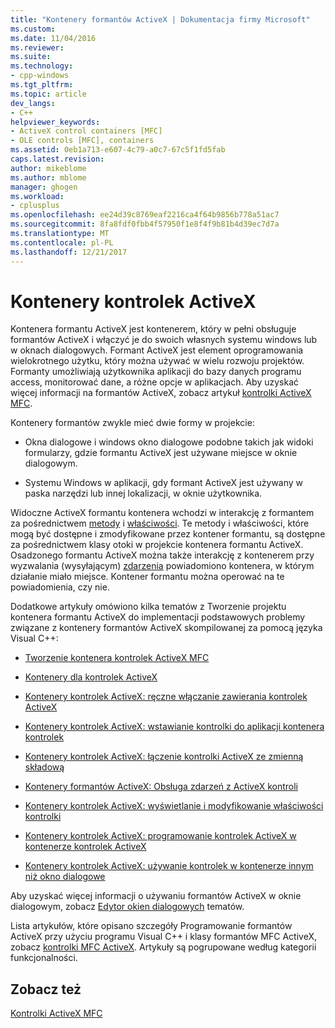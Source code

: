 ```yaml
---
title: "Kontenery formantów ActiveX | Dokumentacja firmy Microsoft"
ms.custom: 
ms.date: 11/04/2016
ms.reviewer: 
ms.suite: 
ms.technology:
- cpp-windows
ms.tgt_pltfrm: 
ms.topic: article
dev_langs:
- C++
helpviewer_keywords:
- ActiveX control containers [MFC]
- OLE controls [MFC], containers
ms.assetid: 0eb1a713-e607-4c79-a0c7-67c5f1fd5fab
caps.latest.revision: 
author: mikeblome
ms.author: mblome
manager: ghogen
ms.workload:
- cplusplus
ms.openlocfilehash: ee24d39c8769eaf2216ca4f64b9856b778a51ac7
ms.sourcegitcommit: 8fa8fdf0fbb4f57950f1e8f4f9b81b4d39ec7d7a
ms.translationtype: MT
ms.contentlocale: pl-PL
ms.lasthandoff: 12/21/2017
---
```

# <a name="activex-control-containers"></a>Kontenery kontrolek ActiveX
Kontenera formantu ActiveX jest kontenerem, który w pełni obsługuje formantów ActiveX i włączyć je do swoich własnych systemu windows lub w oknach dialogowych. Formant ActiveX jest element oprogramowania wielokrotnego użytku, który można używać w wielu rozwoju projektów. Formanty umożliwiają użytkownika aplikacji do bazy danych programu access, monitorować dane, a różne opcje w aplikacjach. Aby uzyskać więcej informacji na formantów ActiveX, zobacz artykuł [kontrolki ActiveX MFC](../mfc/mfc-activex-controls.md).  
  
 Kontenery formantów zwykle mieć dwie formy w projekcie:  
  
-   Okna dialogowe i windows okno dialogowe podobne takich jak widoki formularzy, gdzie formantu ActiveX jest używane miejsce w oknie dialogowym.  
  
-   Systemu Windows w aplikacji, gdy formant ActiveX jest używany w paska narzędzi lub innej lokalizacji, w oknie użytkownika.  
  
 Widoczne ActiveX formantu kontenera wchodzi w interakcję z formantem za pośrednictwem [metody](../mfc/mfc-activex-controls-methods.md) i [właściwości](../mfc/mfc-activex-controls-properties.md). Te metody i właściwości, które mogą być dostępne i zmodyfikowane przez kontener formantu, są dostępne za pośrednictwem klasy otoki w projekcie kontenera formantu ActiveX. Osadzonego formantu ActiveX można także interakcję z kontenerem przy wyzwalania (wysyłającym) [zdarzenia](../mfc/mfc-activex-controls-events.md) powiadomiono kontenera, w którym działanie miało miejsce. Kontener formantu można operować na te powiadomienia, czy nie.  
  
 Dodatkowe artykuły omówiono kilka tematów z Tworzenie projektu kontenera formantu ActiveX do implementacji podstawowych problemy związane z kontenery formantów ActiveX skompilowanej za pomocą języka Visual C++:  
  
-   [Tworzenie kontenera kontrolek ActiveX MFC](../mfc/reference/creating-an-mfc-activex-control-container.md)  
  
-   [Kontenery dla kontrolek ActiveX](../mfc/containers-for-activex-controls.md)  
  
-   [Kontenery kontrolek ActiveX: ręczne włączanie zawierania kontrolek ActiveX](../mfc/activex-control-containers-manually-enabling-activex-control-containment.md)  
  
-   [Kontenery kontrolek ActiveX: wstawianie kontrolki do aplikacji kontenera kontrolek](../mfc/inserting-a-control-into-a-control-container-application.md)  
  
-   [Kontenery kontrolek ActiveX: łączenie kontrolki ActiveX ze zmienną składową](../mfc/activex-control-containers-connecting-an-activex-control-to-a-member-variable.md)  
  
-   [Kontenery formantów ActiveX: Obsługa zdarzeń z ActiveX kontroli](../mfc/activex-control-containers-handling-events-from-an-activex-control.md)  
  
-   [Kontenery kontrolek ActiveX: wyświetlanie i modyfikowanie właściwości kontrolki](../mfc/activex-control-containers-viewing-and-modifying-control-properties.md)  
  
-   [Kontenery kontrolek ActiveX: programowanie kontrolek ActiveX w kontenerze kontrolek ActiveX](../mfc/programming-activex-controls-in-a-activex-control-container.md)  
  
-   [Kontenery kontrolek ActiveX: używanie kontrolek w kontenerze innym niż okno dialogowe](../mfc/activex-control-containers-using-controls-in-a-non-dialog-container.md)  
  
 Aby uzyskać więcej informacji o używaniu formantów ActiveX w oknie dialogowym, zobacz [Edytor okien dialogowych](../windows/dialog-editor.md) tematów.  
  
 Lista artykułów, które opisano szczegóły Programowanie formantów ActiveX przy użyciu programu Visual C++ i klasy formantów MFC ActiveX, zobacz [kontrolki MFC ActiveX](../mfc/mfc-activex-controls.md). Artykuły są pogrupowane według kategorii funkcjonalności.  
  
## <a name="see-also"></a>Zobacz też  
 [Kontrolki ActiveX MFC](../mfc/mfc-activex-controls.md)


